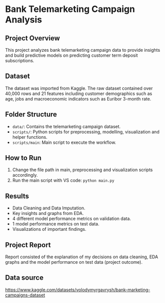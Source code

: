 # Bank Telemarketing Campaign Analysis

## Project Overview
This project analyzes bank telemarketing campaign data to provide insights and build predictive models 
on predicting customer term deposit subscriptions. 

## Dataset
The dataset was imported from Kaggle. The raw dataset contained over 40,000 rows and 21 features 
including customer demographics such as age, jobs and macroeconomic indicators such as Euribor 3-month rate. 

## Folder Structure
- `data/`: Contains the telemarketing campaign dataset.
- `scripts/`: Python scripts for preprocessing, modelling, visualization and helper functions.
- `scripts/main`: Main script to execute the workflow.

## How to Run
1. Change the file path in main, preprocessing and visualization scripts accordingly.
2. Run the main script with VS code: `python main.py`

## Results
- Data Cleaning and Data Imputation.
- Key insights and graphs from EDA.
- 4 different model performance metrics on validation data.
- 1 model performance metrics on test data.
- Visualizations of important findings.

## Project Report
Report consisted of the explanation of my decisions on data cleaning, EDA graphs and the model performance on test data (project outcome). 

## Data source
https://www.kaggle.com/datasets/volodymyrgavrysh/bank-marketing-campaigns-dataset


